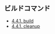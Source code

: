 ## ビルドコマンド

* [4.4.1. build](package-commands/build.md)
* [4.4.1. cleanup](package-commands/cleanup.md)
